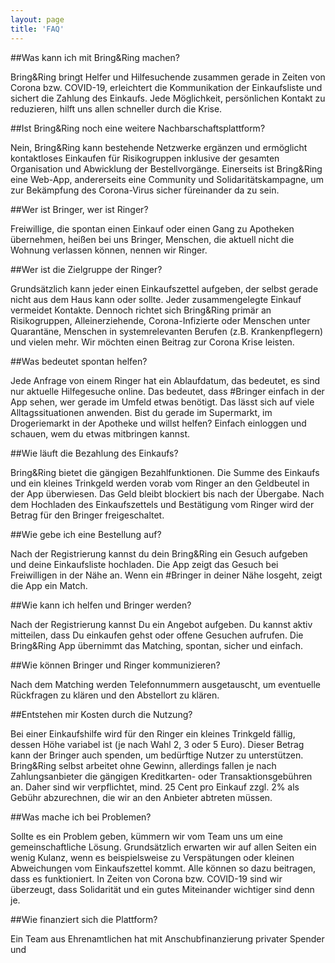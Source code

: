 ```yaml
---
layout: page
title: 'FAQ'
---
```


##Was kann ich mit Bring&Ring machen?

Bring&Ring bringt Helfer und Hilfesuchende zusammen gerade in Zeiten von Corona bzw. COVID-19, erleichtert die Kommunikation der Einkaufsliste und sichert die Zahlung des Einkaufs. Jede Möglichkeit, persönlichen Kontakt zu reduzieren, hilft uns allen schneller durch die Krise.

##Ist Bring&Ring noch eine weitere Nachbarschaftsplattform?

Nein, Bring&Ring kann bestehende Netzwerke ergänzen und ermöglicht kontaktloses Einkaufen für Risikogruppen inklusive der gesamten Organisation und Abwicklung der Bestellvorgänge. Einerseits ist Bring&Ring eine Web-App, andererseits eine Community und Solidaritätskampagne, um zur Bekämpfung des Corona-Virus sicher füreinander da zu sein.

##Wer ist Bringer, wer ist Ringer?

Freiwillige, die spontan einen Einkauf oder einen Gang zu Apotheken übernehmen, heißen bei uns Bringer, Menschen, die aktuell nicht die Wohnung verlassen können, nennen wir Ringer.

##Wer ist die Zielgruppe der Ringer?

Grundsätzlich kann jeder einen Einkaufszettel aufgeben, der selbst gerade nicht aus dem Haus kann oder sollte. Jeder zusammengelegte Einkauf vermeidet Kontakte. Dennoch richtet sich Bring&Ring primär an Risikogruppen, Alleinerziehende, Corona-Infizierte oder Menschen unter Quarantäne, Menschen in systemrelevanten Berufen (z.B. Krankenpflegern) und vielen mehr. Wir möchten einen Beitrag zur Corona Krise leisten.

##Was bedeutet spontan helfen?

Jede Anfrage von einem Ringer hat ein Ablaufdatum, das bedeutet, es sind nur aktuelle Hilfegesuche online. Das bedeutet, dass #Bringer einfach in der App sehen, wer gerade im Umfeld etwas benötigt. Das lässt sich auf viele Alltagssituationen anwenden. Bist du gerade im Supermarkt, im Drogeriemarkt in der Apotheke und willst helfen? Einfach einloggen und schauen, wem du etwas mitbringen kannst.

##Wie läuft die Bezahlung des Einkaufs?

Bring&Ring bietet die gängigen Bezahlfunktionen. Die Summe des Einkaufs und ein kleines Trinkgeld werden vorab vom Ringer an den Geldbeutel in der App überwiesen. Das Geld bleibt blockiert bis nach der Übergabe. Nach dem Hochladen des Einkaufszettels und Bestätigung vom Ringer wird der Betrag für den Bringer freigeschaltet.

##Wie gebe ich eine Bestellung auf?

Nach der Registrierung kannst du dein Bring&Ring ein Gesuch aufgeben und deine Einkaufsliste hochladen. Die App zeigt das Gesuch bei Freiwilligen in der Nähe an. Wenn ein #Bringer in deiner Nähe losgeht, zeigt die App ein Match.

##Wie kann ich helfen und Bringer werden?

Nach der Registrierung kannst Du ein Angebot aufgeben. Du kannst aktiv mitteilen, dass Du einkaufen gehst oder offene Gesuchen aufrufen. Die Bring&Ring App übernimmt das Matching, spontan, sicher und einfach.

##Wie können Bringer und Ringer kommunizieren?

Nach dem Matching werden Telefonnummern ausgetauscht, um eventuelle Rückfragen zu klären und den Abstellort zu klären.

##Entstehen mir Kosten durch die Nutzung?

Bei einer Einkaufshilfe wird für den Ringer ein kleines Trinkgeld fällig, dessen Höhe variabel ist (je nach Wahl 2, 3 oder 5 Euro). Dieser Betrag kann der Bringer auch spenden, um bedürftige Nutzer zu unterstützen. Bring&Ring selbst arbeitet ohne Gewinn, allerdings fallen je nach Zahlungsanbieter die gängigen Kreditkarten- oder Transaktionsgebühren an. Daher sind wir verpflichtet, mind. 25 Cent pro Einkauf zzgl. 2% als Gebühr abzurechnen, die wir an den Anbieter abtreten müssen.

##Was mache ich bei Problemen?

Sollte es ein Problem geben, kümmern wir vom Team uns um eine gemeinschaftliche Lösung. Grundsätzlich erwarten wir auf allen Seiten ein wenig Kulanz, wenn es beispielsweise zu Verspätungen oder kleinen Abweichungen vom Einkaufszettel kommt. Alle können so dazu beitragen, dass es funktioniert. In Zeiten von Corona bzw. COVID-19 sind wir überzeugt, dass Solidarität und ein gutes Miteinander wichtiger sind denn je.

##Wie finanziert sich die Plattform?

Ein Team aus Ehrenamtlichen hat mit Anschubfinanzierung privater Spender und
